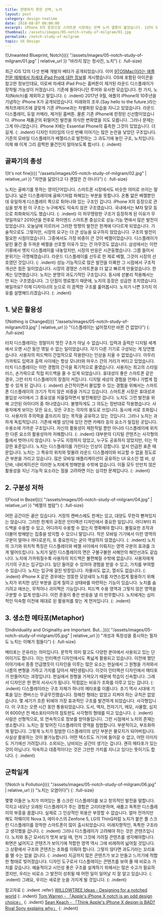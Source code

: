 ```yaml
---
title: 현명하지 못한 선택, 노치
layout: post
category: design-teatime
date: 2018-08-07 00:00:00
excerpt: iPhone X의 등장으로 스마트폰 시장에는 반짝 노치 열풍이 불었습니다. 1년이 되어가는 금, 이 바람은 차갑게 식었습니다. 독선적이고 과도기적인 노치가 왜 문제인지 짚어보도록 하겠습니다.
thumbnail: /assets/images/05-notch-study-of-milgram/01.jpg
permalink: /notch-study-of-milgram
topic: UX Design
---
```

![Unwanted Blueprint, Notch]({{ "/assets/images/05-notch-study-of-milgram/01.jpg" | relative_url }} "바라지 않는 청사진, 노치")
{: .full-size}

최근 iOS 12의 다섯 번째 개발자 베타가 공개되었습니다. 이어 [9TO5Mac이라는 애플 전문 매체에서 차세대 iPad Pro에 대한 정보](https://9to5mac.com/2018/08/01/ios-12-beta-5-bezel-less-ipad-glyph-leak/)를 게시했습니다. OS에 포함된 아이콘을 참고한 정보인데요, 이로써 차세대 iPad Pro는 홈버튼이 제거된 라운드 디스플레이가 장착될 가능성이 커졌습니다. 기존에 돌아다니던 루머와 유사한 모습입니다. 한 가지, 노치(Notch)를 제외하고 말입니다.
{: .indent}
2017년 9월, 애플의 iPhone의 10주년을 기념하는 iPhone X가 공개되었습니다. 미래와의 조우.(Say hello to the future.)라는 캐치프레이즈에 걸맞게 기존 iPhone과는 차별화된 모습을 지니고 있었습니다. 라운드 디스플레이, 듀얼 카메라, 제거된 홈버튼. 물론 기존 iPhone에 한정된 신선함이었습니다. iPhone 제품군의 뒤떨어진 발전을 의식한 변화였을 지도 모릅니다. 그러나 문제는 그게 아니었습니다. iPhone X에는 Essential Phone의 흉측한 그것이 있었습니다. 더 길게.
{: .indent}
디자인 티타임의 다섯 번째 이야기는 많은 논란을 낳았던 구조입니다. 기존의 모바일 디스플레이가 베젤리스로 발전하는 그 과도기에 놓인 구조, 노치입니다. 이제 왜 이게 그리 끔찍한 물건인지 알아보도록 합시다.
{: .indent}

## 골짜기의 총성

![It's not fine]({{ "/assets/images/05-notch-study-of-milgram/02.jpg" | relative_url }} "자연을 닮았다고 다 괜찮은 건 아니다")
{: .full-size}

노치는 골짜기를 뜻하는 영어단어입니다. 스마트폰 시장에서도 비슷한 의미로 쓰이는 말입니다. 넓은 디스플레이에 골짜기처럼 파해있는 부분을 뜻합니다. 온통 얇은 베젤뿐인데 유일하게 디스플레이 쪽으로 튀어나와 있는 구조인 겁니다. iPhone X의 등장으로 관심을 받게 된 이 구조는 누구에게도 익숙지 않은 구조였습니다. 국내에서는 M자 탈모 등으로 희화화되기도 했습니다.
{: .indent}
이 허무맹랑한 구조가 등장하게 된 이유가 무엇일까요? 2010년을 전후로 하이엔드 스마트폰 중심으로 성능·기능 면에서 많은 발전이 있었습니다. 오늘날에 이르러서 그러한 방향의 발전은 한계에 다다르게 되었습니다. 기술적으로도 그렇지만, 시장의 요구는 더 큰 성능을 요구하지 않았습니다. 구조의 발전이 필요한 시점이었습니다. 그중에서도 가장 비중이 큰 것이 베젤이었습니다. 디스플레이가 달린 물건 중 두꺼운 베젤을 선호할 이유가 있는 건 아무것도 없습니다. 삼성에서는 이런 기류에서 엣지 디스플레이를 내놓았지만, 시장의 반응은 시큰둥했습니다. 그쯤 들어서 분위기는 극명해졌습니다. 라운드 디스플레이를 선두로 한 제로 베젤, 그것이 시장의 선호였던 것입니다.
{: .indent}
성능·기능적으로 많은 발전을 이륙한 그 시점에서 구조적 개선은 힘든 일이었습니다. 시장의 경쟁은 스마트폰을 더 얇고 빠르게 만들었습니다. 한계는 당연했습니다. 노치는 분명히 과도기적인 구조입니다. 동시에 섣불리 적용해서는 안 되는 구조였습니다. 그 단점이 명료했기 때문에, 노치의 등장은 성급한 조치였습니다. 왜일까요? 이제 디자이너의 눈으로 이 끔찍한 구조를 훑어봅시다. 노치가 나쁜 3가지 이유를 설명해드리겠습니다.
{: .indent}

## 1. 낮은 활용성

![Nothing is Changed]({{ "/assets/images/05-notch-study-of-milgram/03.jpg" | relative_url }} "디스플레이는 넓어졌지만 바뀐 건 없었다")
{: .full-size}

터치 디스플레이는 정말이지 멋진 구조가 아닐 수 없습니다. 입력과 출력은 디지털 세계에서 오랜 시간 동안 엮일 수 없는 일이었습니다. 각기 다른 기기로 구성되는 게 당연했습니다. 사용자의 피드백이 간접적으로 작용한다는 인상을 지울 수 없었습니다. 아무리 가까워도 입력과 출력 사이에는 항상 모니터와 마우스 간의 거리가 버티고 있었습니다. 터치 디스플레이는 이런 경험의 간극을 획기적으로 줄였습니다. 사용자는 최고의 스타일러스, 손가락으로 직접 피드백을 줄 수 있게 되었습니다. 휴대성이 좋은 스마트폰 같은 경우, 그런 터치 디스플레이의 장점이 커집니다. 디지털 세상의 경험을 언제나 가볍게 접할 수 있게 된 겁니다.
{: .indent}
순간적이면서 몰입할 수 있는 경험을 위해서는 스마트폰 디스플레이의 크기가 작지 않은 비중을 가지고 있습니다. 스마트폰 시장은 휴대성과 몰입성 사이에서 그 중요성을 저울질하면서 발전해왔던 겁니다. 노치도 그런 발전을 위해 고안된 아이디어 중 하나였습니다. 불행하게도 그 의도는 정반대로 작용했습니다. 사용자에게 보이는 모든 요소, 모든 구조는 각자의 용도로 쓰입니다. 동시에 서로 조화됩니다. 사용자의 주의력을 흩뜨리지 않는 목적을 공유하고 있는 것입니다. 그러나 노치는 과하게 독립적입니다. 기존에 베젤 상단에 있던 전면 카메라 등의 요소가 밀집된 곳입니다. 수용소에 가까운 구조입니다. 자신의 활용성이 제한적일 뿐만 아니라 디스플레이에 위치한 다른 요소의 활용성마저 저해합니다.
{: .indent}
대부분의 디지털 콘텐츠는 사각형의 틀에서 벗어나지 않습니다. 누구도 지정하지 않았고, 누구도 공표하지 않았지만, 이는 막강한 표준입니다. 노치는 디스플레이를 가린다는 인상이 강합니다. 앞서 언급한 표준 때문입니다. 노치는 그 특유의 위치와 맞물려 라운드 디스플레이와 비교할 수 없을 정도로 큰 부분을 가리고 있습니다. 많은 모바일 애플리케이션이 공유하는 UI 요소인 앱 바, 상단바, 내비게이션은 이러한 노치에게 방해받을 수밖에 없습니다. 이들 모두 만만치 않은 활용성을 지닌 기능적 요소라는 점을 고려하면 이는 심각한 문제입니다.
{: .indent}

## 2. 구분성 저하

![Flood in Bezel]({{ "/assets/images/05-notch-study-of-milgram/04.jpg" | relative_url }} "베젤의 범람")
{: .full-size}

어떤 공간이든 끝은 있습니다. 거장의 캔버스에도 한계는 있고, 대양도 무한히 뻗쳐있지는 않습니다. 그러한 한계의 규정은 인터랙션 디자인에서 중요한 일입니다. 어디부터 피드백을 수용할 수 있고, 어디까지 수용할 수 없는지 명확해야 합니다. 불필요한 조작과 더불어 방해받는 집중을 방지할 수 있으니 말입니다. 작은 모바일 기기에서 이런 영역의 구분이 얼마나 까다로운지, 또 중요한지는 굳이 역설하지 않겠습니다.
{: .indent}
노치의 크기와 위치적 특징은 디스플레이와 베젤 사이에서 이뤄지는 영역 구분의 효과를 크게 떨어뜨립니다. 노치가 달린 디스플레이의 면은 구불구불한 서해안의 해안선과도 같습니다. 노치에 가까워질수록 사용자의 피드백은 불편해질 수밖에 없습니다. 사용자에게 기기의 구조는 입구입니다. 일단 들어갈 수 있어야 경험을 받을 수 있고, 가치를 부여할 수 있습니다. 노치는 입구에 걸친 빗장입니다. 자물쇠도 없고, 열쇠도 없습니다.
{: .indent}
iPhone X 같은 경우에는 엉뚱한 모양새의 노치를 자연스럽게 활용하기 위해 노치가 위치한 상단 부분을 검게 칠하고 상태바를 마련하는 기능이 있습니다. 노치를 숨기려고 애쓰는, 무척이나 괴이쩍은 기능입니다. 피드백 수용 영역과 그렇지 않은 영역을 구분할 수 없게 만듭니다. 이런 혼동이 좋은 반응을 낼 리 만무합니다. 노치에게는 심미적인 익숙함 이전에 제대로 된 활용처를 찾는 게 먼저입니다.
{: .indent}

## 3. 생소한 메타포(Metaphor)

![Individuality and Originality are Important. But…]({{ "/assets/images/05-notch-study-of-milgram/05.jpg" | relative_url }} "개성과 독창성을 중시하는 필자도 노치는 이해가 힘들다")
{: .full-size}

메타포는 은유라는 의미입니다. 문학적 의미 말고도 다양한 분야에서 사용되고 있는 단어이기도 합니다. 이는 인터랙션 디자인에서도 폭넓게 활용되고 있습니다. 이전에 했던 이야기에서 종종 언급했듯이 디자인을 이루는 많은 요소는 현실에서 그 원형을 가져와서 나름의 변형을 가하고 가치를 담아서 재탄생됩니다. 이것이 인터랙션 디자인에서 메타포가 만들어지는 과정입니다. 현실에서 원형을 가져오기 때문에 학습이 신속합니다. 그래서 디자인은 한 편의 서사시가 됩니다. 막힘없는 비유가 조화를 이루고 있는 겁니다.
{: .indent}
디스플레이라는 구조 자체가 하나의 메타포를 이룹니다. 초기 역사 시대에 기록을 담는 캔버스는 무궁무진했습니다. 정해진 형태는 없었고 지켜야 하는 규칙은 없었습니다. 몇 세기가 흐른 뒤에야 가장 효과적인 구조를 발견하게 되었습니다. 사각형입니다. 이 구조는 오랜 시간 동안 통용되었습니다. 도서, 액자, 전자기기, 메모, 사물함, 심지어 6000년 전 메소포타미아의 점토판도 사각형의 형태를 띠고 있습니다.
{: .indent}
사람은 선형적으로, 또 연속적으로 정보를 받아들입니다. 그런 시점에서 노치의 존재는 생소합니다. 노치는 잘 빚어진 디스플레이의 영역을 침범합니다. 부분적이고, 부조화하게 말입니다. 그렇게 노치가 침범한 디스플레이의 상단 부분은 불모지가 되어버립니다. 사실상 활용하는 것이 불가능합니다. 어떤 텍스트도 거기에 들어갈 수 없고, 어떤 이미지도 거기에선 가려집니다. 소외되는, 낭비되는 공간이 생기는 겁니다. 괜히 메타포가 있는 것이 아닙니다. 익숙하고 대중적이다는 것은 그만한 가치를 지니고 있다는 뜻이기도 합니다.
{: .indent}

## 군학일계

![Notch is Pollution]({{ "/assets/images/05-notch-study-of-milgram/06.jpg" | relative_url }} "노치는 오염이다")
{: .full-size}

몇몇 이들은 노치가 끼어있는 풀 스크린 디스플레이를 보고 창의적인 발전을 말합니다. 각지고 네모난 오래된 디스플레이가 주는 경험은 고리타분하며, 새롭고 독특한 디스플레이의 부흥을 꿈꿉니다. 실제로 그 인상적인 위용은 부정할 수 없습니다. 얼마 전까지만 해도 하웨이의 Nova 3, 에이수스의 Zenfone 5, LG의 ThinQ처럼 노치가 붙은 풀 스크린 디스플레이를 장착한 스마트폰이 많이 출시되었습니다. 미래지향적인, 독특한 구조라고 생각했을 겁니다.
{: .indent}
그러나 디스플레이가 고려해야 하는 것은 콘텐츠입니다. 노치와 동근 모서리가 멋져 보일 때, 먼저 그것에 가려질 콘텐츠를 생각해야합니다. 화면은 넓어지고 콘텐츠가 보이기에 적합한 영역 역시 그에 비례하여 넓어질 것입니다. 그 상황에서 구조와 콘텐츠는 조화를 이뤄야 합니다. 그렇지 않다면 과도기라는 꼬리표를 뗄 수는 없을 겁니다.
{: .indent}
지금까지 많은 콘텐츠가 보고 만들고 느끼기에 적합한 형태로 빚어졌습니다. 디자인 도구로서 디스플레이는 콘텐츠를 보여 줄 때 비로소 가치를 갖습니다. 예술적이고 시인성 좋은 구조를 설계하기 위헤서는 많은 수고가 필요하겠지만, 우리는 비로소 그 발전이 성취될 때 어떤 일이 일어날 지 잘 알고 있습니다.
{: .indent}
그래요, 우리는 새로운 눈을 가지게 될 것입니다.
{: .indent}

참고자료
{: .indent .refer}
[WILLOWTREE Ideas - Designing for a notched world](https://willowtreeapps.com/ideas/designing-for-a-notched-world)
{: .indent}
[Tom Warren - 「Apple's iPhone X notch is an odd design choice」](https://www.theverge.com/2017/9/14/16306298/apple-iphone-x-screen-notch)
{: .indent}
[Sean Keach - 「Think Apple's iPhone X design is BAD? Rival Sony explains why」](https://www.thesun.co.uk/tech/5699534/apple-iphone-x-design-review-sony/)
{: .indent}